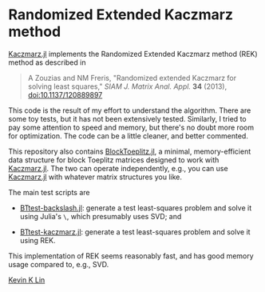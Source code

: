 # Randomized Extended Kaczmarz method

[Kaczmarz.jl](https://github.com/kkylin/Kaczmarz/blob/github/Kaczmarz.jl) implements the Randomized Extended Kaczmarz
method (REK) method as described in

> A Zouzias and NM Freris, "Randomized extended Kaczmarz for
solving least squares," *SIAM J. Matrix Anal. Appl.*  **34**
(2013),
[doi:10.1137/120889897](https://doi.org/10.1137/120889897)

This code is the result of my effort to understand the
algorithm.  There are some toy tests, but it has not been
extensively tested.  Similarly, I tried to pay some
attention to speed and memory, but there's no doubt more
room for optimization.  The code can be a little cleaner,
and better commented.

This repository also contains [BlockToeplitz.jl](https://github.com/kkylin/Kaczmarz/blob/github/BlockToeplitz.jl), a minimal,
memory-efficient data structure for block Toeplitz matrices
designed to work with [Kaczmarz.jl](https://github.com/kkylin/Kaczmarz/blob/github/Kaczmarz.jl). The two can operate
independently, e.g., you can use [Kaczmarz.jl](https://github.com/kkylin/Kaczmarz/blob/github/Kaczmarz.jl) with whatever
matrix structures you like.

The main test scripts are

- [BTtest-backslash.jl](https://github.com/kkylin/Kaczmarz/blob/github/BTtest-backslash.jl): generate a test least-squares problem
  and solve it using Julia's `\`, which presumably uses SVD;
  and

- [BTtest-kaczmarz.jl](https://github.com/kkylin/Kaczmarz/blob/github/BTtest-kaczmarz.jl): generate a test least-squares problem
  and solve it using REK.

This implementation of REK seems reasonably fast, and has
good memory usage compared to, e.g., SVD.

[Kevin K Lin](https://math.arizona.edu/~klin)
